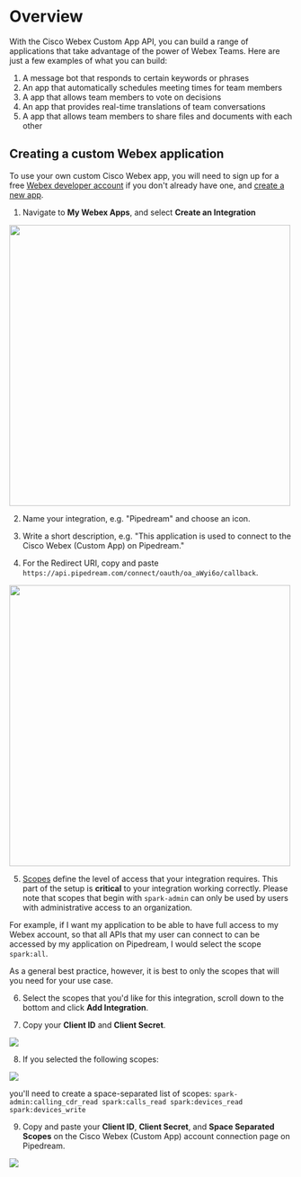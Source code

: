# Overview

With the Cisco Webex Custom App API, you can build a range of applications that
take advantage of the power of Webex Teams. Here are just a few examples of
what you can build:

1. A message bot that responds to certain keywords or phrases
2. An app that automatically schedules meeting times for team members
3. A app that allows team members to vote on decisions
4. An app that provides real-time translations of team conversations
5. A app that allows team members to share files and documents with each other

## Creating a custom Webex application
To use your own custom Cisco Webex app, you will need to sign up for a free [Webex developer account](https://developer.webex.com/signup) if you don't already have one, and [create a new app](https://developer.webex.com/my-apps/new).

1. Navigate to **My Webex Apps**, and select **Create an Integration**
<img src="https://res.cloudinary.com/dpenc2lit/image/upload/v1703182776/Screenshot_2023-12-21_at_9.48.58_AM_sqdtmf.png" width=500>

2. Name your integration, e.g. "Pipedream" and choose an icon.

3. Write a short description, e.g. "This application is used to connect to the Cisco Webex (Custom App) on Pipedream."

4. For the Redirect URI, copy and paste `https://api.pipedream.com/connect/oauth/oa_aWyi6o/callback`.

<img src="https://res.cloudinary.com/dpenc2lit/image/upload/v1703182776/Screenshot_2023-12-21_at_9.51.45_AM_o20sqj.png" width=500 />

5. [Scopes](https://developer.webex.com/docs/integrations#scopes) define the level of access that your integration requires. This part of the setup is **critical** to your integration working correctly. Please note that scopes that begin with `spark-admin` can only be used by users with administrative access to an organization.

For example, if I want my application to be able to have full access to my Webex account, so that all APIs that my user can connect to can be accessed by my application on Pipedream, I would select the scope `spark:all`. 

As a general best practice, however, it is best to only the scopes that will you need for your use case. 

6. Select the scopes that you'd like for this integration, scroll down to the bottom and click **Add Integration**.

7. Copy your **Client ID** and **Client Secret**.

<img src="https://res.cloudinary.com/dpenc2lit/image/upload/v1703182775/Screenshot_2023-12-21_at_10.06.39_AM_luxsjs.png">

8. If you selected the following scopes: 

<img src="https://res.cloudinary.com/dpenc2lit/image/upload/v1703182776/Screenshot_2023-12-21_at_10.02.49_AM_wou8ns.png">

you'll need to create a space-separated list of scopes: 
`spark-admin:calling_cdr_read spark:calls_read spark:devices_read spark:devices_write`

9. Copy and paste your **Client ID**, **Client Secret**, and **Space Separated Scopes** on the Cisco Webex (Custom App) account connection page on Pipedream. 

<img src="https://res.cloudinary.com/dpenc2lit/image/upload/v1703183779/Screenshot_2023-12-21_at_10.35.53_AM_qqz0wh.png">